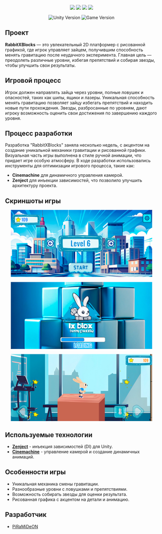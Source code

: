 <p align="center">
      <img src='https://github.com/PiRaMiDeON/RabbitXBlocks/blob/main/Imgs/1.jpg' width=220>
      <img src='https://github.com/PiRaMiDeON/RabbitXBlocks/blob/main/Imgs/2.jpg' width=220>
      <img src='https://github.com/PiRaMiDeON/RabbitXBlocks/blob/main/Imgs/3.jpg' width=220>
      <img src='https://github.com/PiRaMiDeON/RabbitXBlocks/blob/main/Imgs/4.jpg' width=220>
</p>

<p align="center">
    <img src="https://img.shields.io/badge/Engine-Unity-blueviolet" alt="Unity Version">
    <img src="https://img.shields.io/badge/Version-1.0-green" alt="Game Version">
</p>

## Проект

**RabbitXBlocks** — это увлекательный 2D платформер с рисованной графикой, где игрок управляет зайцем, получившим способность менять гравитацию после неудачного эксперимента. Главная цель — преодолеть различные уровни, избегая препятствий и собирая звезды, чтобы улучшить свои результаты.

## Игровой процесс

Игрок должен направлять зайца через уровни, полные ловушек и опасностей, таких как шипы, ящики и лазеры. Уникальная способность менять гравитацию позволяет зайцу избегать препятствий и находить новые пути прохождения. Звезды, разбросанные по уровням, дают игроку возможность оценить свои достижения по завершению каждого уровня.

## Процесс разработки

Разработка "RabbitXBlocks" заняла несколько недель, с акцентом на создание уникальной механики гравитации и рисованной графики. Визуальная часть игры выполнена в стиле ручной анимации, что придает игре особую атмосферу. В ходе разработки использовались инструменты для оптимизации игрового процесса, такие как:

- **Cinemachine** для динамичного управления камерой.
- **Zenject** для инъекции зависимостей, что позволило улучшить архитектуру проекта.

## Скриншоты игры

<p align="center"> 
      <img src='https://github.com/PiRaMiDeON/RabbitXBlocks/blob/main/Imgs/Screenshot1.jpg' height=220>
</p>
<p align="center"> 
      <img src='https://github.com/PiRaMiDeON/RabbitXBlocks/blob/main/Imgs/Screenshot2.jpg' height=220> 
</p>
<p align="center"> 
      <img src='https://github.com/PiRaMiDeON/RabbitXBlocks/blob/main/Imgs/Screenshot3.jpg' height=220>
</p>

## Используемые технологии

- [**Zenject**](https://assetstore.unity.com/packages/tools/utilities/zenject-157735) - инъекция зависимостей (DI) для Unity.
- [**Cinemachine**](https://assetstore.unity.com/packages/essentials/cinemachine-79898) - управление камерой и создание динамичных анимаций.

## Особенности игры

- Уникальная механика смены гравитации.
- Разнообразные уровни с ловушками и препятствиями.
- Возможность собирать звезды для оценки результата.
- Рисованная графика с акцентом на детали и анимацию.

## Разработчик

- [PiRaMiDeON](https://github.com/PiRaMiDeON)
